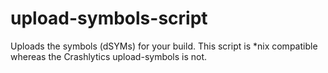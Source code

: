 # upload-symbols-script
Uploads the symbols (dSYMs) for your build. This script is *nix compatible whereas the Crashlytics upload-symbols is not.

